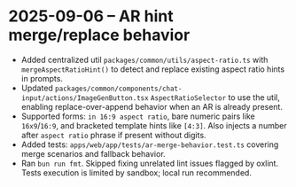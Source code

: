 # 2025-09-06 – AR hint merge/replace behavior

- Added centralized util `packages/common/utils/aspect-ratio.ts` with `mergeAspectRatioHint()` to detect and replace existing aspect ratio hints in prompts.
- Updated `packages/common/components/chat-input/actions/ImageGenButton.tsx` `AspectRatioSelector` to use the util, enabling replace-over-append behavior when an AR is already present.
- Supported forms: `in 16:9 aspect ratio`, bare numeric pairs like `16x9`/`16:9`, and bracketed template hints like `[4:3]`. Also injects a number after `aspect ratio` phrase if present without digits.
- Added tests: `apps/web/app/tests/ar-merge-behavior.test.ts` covering merge scenarios and fallback behavior.
- Ran `bun run fmt`. Skipped fixing unrelated lint issues flagged by oxlint. Tests execution is limited by sandbox; local run recommended.
